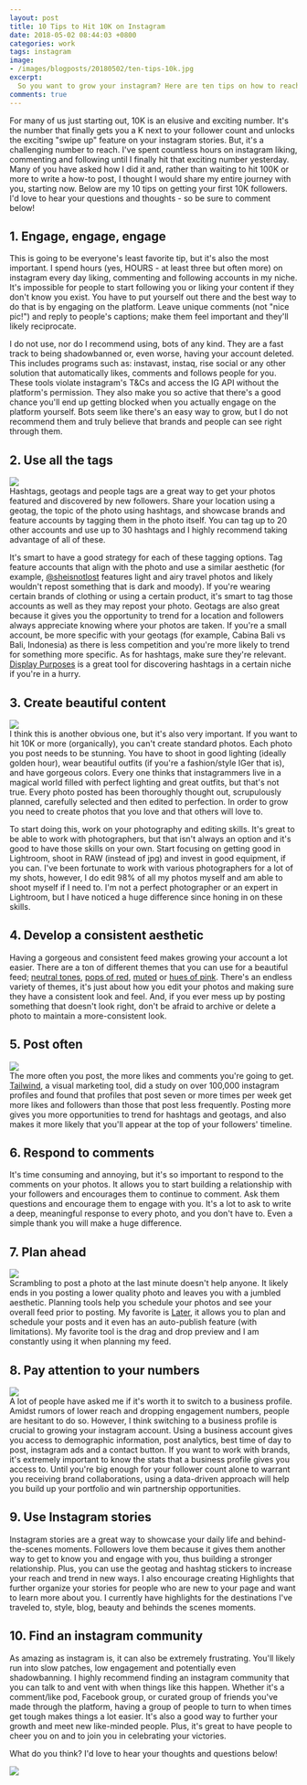 ```yaml
---
layout: post
title: 10 Tips to Hit 10K on Instagram
date: 2018-05-02 08:44:03 +0800
categories: work
tags: instagram
image:
- /images/blogposts/20180502/ten-tips-10k.jpg
excerpt:
  So you want to grow your instagram? Here are ten tips on how to reach 10K from someone who just got there.
comments: true
---
```

For many of us just starting out, 10K is an elusive and exciting number. It's the number that finally gets you a K next to your follower count and unlocks the exciting "swipe up" feature on your instagram stories. But, it's a challenging number to reach. I've spent countless hours on instagram liking, commenting and following until I finally hit that exciting number yesterday. Many of you have asked how I did it and, rather than waiting to hit 100K or more to write a how-to post, I thought I would share my entire journey with you, starting now. Below are my 10 tips on getting your first 10K followers. I'd love to hear your questions and thoughts - so be sure to comment below!

<div class="small-space"></div>
<h2>1. Engage, engage, engage</h2>
This is going to be everyone's least favorite tip, but it's also the most important. I spend hours (yes, HOURS - at least three but often more) on instagram every day liking, commenting and following accounts in my niche. It's impossible for people to start following you or liking your content if they don't know you exist. You have to put yourself out there and the best way to do that is by engaging on the platform. Leave unique comments (not "nice pic!") and reply to people's captions; make them feel important and they'll likely reciprocate.

I do not use, nor do I recommend using, bots of any kind. They are a fast track to being shadowbanned or, even worse, having your account deleted. This includes programs such as: instavast, instaq, rise social or any other solution that automatically likes, comments and follows people for you. These tools violate instagram's T&Cs and access the IG API without the platform's permission. They also make you so active that there's a good chance you'll end up getting blocked when you actually engage on the platform yourself. Bots seem like there's an easy way to grow, but I do not recommend them and truly believe that brands and people can see right through them.

<div class="small-space"></div>
<h2>2. Use all the tags</h2>
<img src="/images/blogposts/20180502/display-purposes.png">
<div class="small-space"></div>
Hashtags, geotags and people tags are a great way to get your photos featured and discovered by new followers. Share your location using a geotag, the topic of the photo using hashtags, and showcase brands and feature accounts by tagging them in the photo itself. You can tag up to 20 other accounts and use up to 30 hashtags and I highly recommend taking advantage of all of these.

It's smart to have a good strategy for each of these tagging options. Tag feature accounts that align with the photo and use a similar aesthetic (for example, <a href="https://www.instagram.com/sheisnotlost/" target="blank">@sheisnotlost</a> features light and airy travel photos and likely wouldn't repost something that is dark and moody). If you're wearing certain brands of clothing or using a certain product, it's smart to tag those accounts as well as they may repost your photo. Geotags are also great because it gives you the opportunity to trend for a location and followers always appreciate knowing where your photos are taken. If you're a small account, be more specific with your geotags (for example, Cabina Bali vs Bali, Indonesia) as there is less competition and you're more likely to trend for something more specific. As for hashtags, make sure they're relevant. <a href="http://www.displaypurposes.com" target="blank">Display Purposes</a> is a great tool for discovering hashtags in a certain niche if you're in a hurry.

<div class="small-space"></div>
<h2>3. Create beautiful content</h2>
<div class="small-space"></div>
<img src="/images/blogposts/20180502/samisfierce-before-after.jpg">
<div class="small-space"></div>
I think this is another obvious one, but it's also very important. If you want to hit 10K or more (organically), you can't create standard photos. Each photo you post needs to be stunning. You have to shoot in good lighting (ideally golden hour), wear beautiful outfits (if you're a fashion/style IGer that is), and have gorgeous colors. Every one thinks that instagrammers live in a magical world filled with perfect lighting and great outfits, but that's not true. Every photo posted has been thoroughly thought out, scrupulously planned, carefully selected and then edited to perfection. In order to grow you need to create photos that you love and that others will love to.

To start doing this, work on your photography and editing skills. It's great to be able to work with photographers, but that isn't always an option and it's good to have those skills on your own. Start focusing on getting good in Lightroom, shoot in RAW (instead of jpg) and invest in good equipment, if you can. I've been fortunate to work with various photographers for a lot of my shots, however, I do edit 98% of all my photos myself and am able to shoot myself if I need to. I'm not a perfect photographer or an expert in Lightroom, but I have noticed a huge difference since honing in on these skills.

<div class="small-space"></div>
<h2>4. Develop a consistent aesthetic</h2>
Having a gorgeous and consistent feed makes growing your account a lot easier. There are a ton of different themes that you can use for a beautiful feed; <a href="https://www.instagram.com/aleksandrazee/" target="blank">neutral tones</a>, <a href="https://www.instagram.com/kerifay/" target="blank">pops of red</a>, <a href="https://www.instagram.com/charlottebridgeman/" target="blank">muted</a> or <a href="https://www.instagram.com/modbymonique/" target="blank">hues of pink</a>. There's an endless variety of themes, it's just about how you edit your photos and making sure they have a consistent look and feel. And, if you ever mess up by posting something that doesn't look right, don't be afraid to archive or delete a photo to maintain a more-consistent look.

<div class="small-space"></div>
<h2>5. Post often</h2>
<div class="small-space"></div>
<img src="/images/blogposts/20180502/tailwind-instagram-study.png">
<div class="small-space"></div>
The more often you post, the more likes and comments you're going to get. <a href="https://www.tailwindapp.com/i/samisfierce" target="blank">Tailwind</a>, a visual marketing tool, did a study on over 100,000 instagram profiles and found that profiles that post seven or more times per week get more likes and followers than those that post less frequently. Posting more gives you more opportunities to trend for hashtags and geotags, and also makes it more likely that you'll appear at the top of your followers' timeline.

<div class="small-space"></div>
<h2>6. Respond to comments</h2>
<div class="small-space"></div>
It's time consuming and annoying, but it's so important to respond to the comments on your photos. It allows you to start building a relationship with your followers and encourages them to continue to comment. Ask them questions and encourage them to engage with you. It's a lot to ask to write a deep, meaningful response to every photo, and you don't have to. Even a simple thank you will make a huge difference.

<div class="small-space"></div>
<h2>7. Plan ahead</h2>
<div class="small-space"></div>
<img src="/images/blogposts/20180502/later-app.png">
<div class="small-space"></div>
Scrambling to post a photo at the last minute doesn't help anyone. It likely ends in you posting a lower quality photo and leaves you with a jumbled aesthetic. Planning tools help you schedule your photos and see your overall feed prior to posting. My favorite is <a href="https://later.com/r/e12058" target="blank">Later</a>, it allows you to plan and schedule your posts and it even has an auto-publish feature (with limitations). My favorite tool is the drag and drop preview and I am constantly using it when planning my feed.

<div class="small-space"></div>
<h2>8. Pay attention to your numbers</h2>
<div class="small-space"></div>
<img src="/images/blogposts/20180502/switch-to-ig-business.jpg">
<div class="small-space"></div>
A lot of people have asked me if it's worth it to switch to a business profile. Amidst rumors of lower reach and dropping engagement numbers, people are hesitant to do so. However, I think switching to a business profile is crucial to growing your instagram account. Using a business account gives you access to demographic information, post analytics, best time of day to post, instagram ads and a contact button. If you want to work with brands, it's extremely important to know the stats that a business profile gives you access to. Until you're big enough for your follower count alone to warrant you receiving brand collaborations, using a data-driven approach will help you build up your portfolio and win partnership opportunities.

<div class="small-space"></div>
<h2>9. Use Instagram stories</h2>
<div class="small-space"></div>
Instagram stories are a great way to showcase your daily life and behind-the-scenes moments. Followers love them because it gives them another way to get to know you and engage with you, thus building a stronger relationship. Plus, you can use the geotag and hashtag stickers to increase your reach and trend in new ways. I also encourage creating Highlights that further organize your stories for people who are new to your page and want to learn more about you. I currently have highlights for the destinations I've traveled to, style, blog, beauty and behinds the scenes moments.

<div class="small-space"></div>
<h2>10. Find an instagram community</h2>
<div class="small-space"></div>
As amazing as instagram is, it can also be extremely frustrating. You'll likely run into slow patches, low engagement and potentially even shadowbanning. I highly recommend finding an instagram community that you can talk to and vent with when things like this happen. Whether it's a comment/like pod, Facebook group, or curated group of friends you've made through the platform, having a group of people to turn to when times get tough makes things a lot easier. It's also a good way to further your growth and meet new like-minded people. Plus, it's great to have people to cheer you on and to join you in celebrating your victories.

What do you think? I'd love to hear your thoughts and questions below!
<div class="small-space"></div>
<img src="/images/blogposts/20180502/10tips-10k-pinterest.png">
<div class="small-space"></div>
